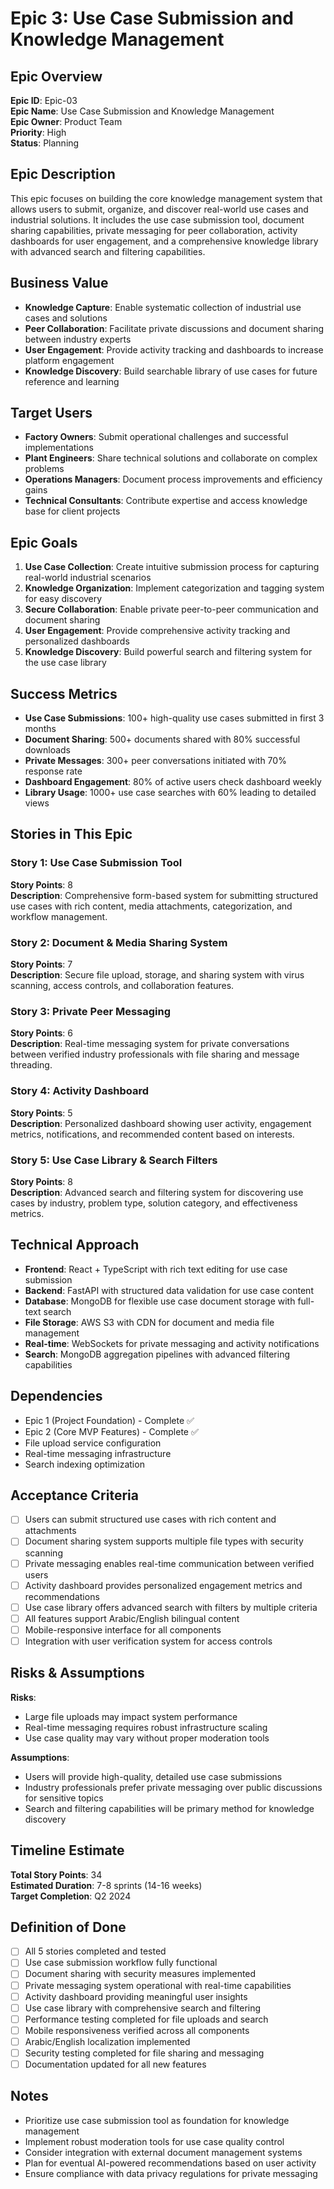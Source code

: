# Epic 3: Use Case Submission and Knowledge Management

## Epic Overview
**Epic ID**: Epic-03  
**Epic Name**: Use Case Submission and Knowledge Management  
**Epic Owner**: Product Team  
**Priority**: High  
**Status**: Planning  

## Epic Description
This epic focuses on building the core knowledge management system that allows users to submit, organize, and discover real-world use cases and industrial solutions. It includes the use case submission tool, document sharing capabilities, private messaging for peer collaboration, activity dashboards for user engagement, and a comprehensive knowledge library with advanced search and filtering capabilities.

## Business Value
- **Knowledge Capture**: Enable systematic collection of industrial use cases and solutions
- **Peer Collaboration**: Facilitate private discussions and document sharing between industry experts
- **User Engagement**: Provide activity tracking and dashboards to increase platform engagement
- **Knowledge Discovery**: Build searchable library of use cases for future reference and learning

## Target Users
- **Factory Owners**: Submit operational challenges and successful implementations
- **Plant Engineers**: Share technical solutions and collaborate on complex problems  
- **Operations Managers**: Document process improvements and efficiency gains
- **Technical Consultants**: Contribute expertise and access knowledge base for client projects

## Epic Goals
1. **Use Case Collection**: Create intuitive submission process for capturing real-world industrial scenarios
2. **Knowledge Organization**: Implement categorization and tagging system for easy discovery
3. **Secure Collaboration**: Enable private peer-to-peer communication and document sharing
4. **User Engagement**: Provide comprehensive activity tracking and personalized dashboards
5. **Knowledge Discovery**: Build powerful search and filtering system for the use case library

## Success Metrics
- **Use Case Submissions**: 100+ high-quality use cases submitted in first 3 months
- **Document Sharing**: 500+ documents shared with 80% successful downloads
- **Private Messages**: 300+ peer conversations initiated with 70% response rate
- **Dashboard Engagement**: 80% of active users check dashboard weekly
- **Library Usage**: 1000+ use case searches with 60% leading to detailed views

## Stories in This Epic

### Story 1: Use Case Submission Tool
**Story Points**: 8  
**Description**: Comprehensive form-based system for submitting structured use cases with rich content, media attachments, categorization, and workflow management.

### Story 2: Document & Media Sharing System  
**Story Points**: 7  
**Description**: Secure file upload, storage, and sharing system with virus scanning, access controls, and collaboration features.

### Story 3: Private Peer Messaging
**Story Points**: 6  
**Description**: Real-time messaging system for private conversations between verified industry professionals with file sharing and message threading.

### Story 4: Activity Dashboard
**Story Points**: 5  
**Description**: Personalized dashboard showing user activity, engagement metrics, notifications, and recommended content based on interests.

### Story 5: Use Case Library & Search Filters
**Story Points**: 8  
**Description**: Advanced search and filtering system for discovering use cases by industry, problem type, solution category, and effectiveness metrics.

## Technical Approach
- **Frontend**: React + TypeScript with rich text editing for use case submission
- **Backend**: FastAPI with structured data validation for use case content
- **Database**: MongoDB for flexible use case document storage with full-text search
- **File Storage**: AWS S3 with CDN for document and media file management
- **Real-time**: WebSockets for private messaging and activity notifications
- **Search**: MongoDB aggregation pipelines with advanced filtering capabilities

## Dependencies
- Epic 1 (Project Foundation) - Complete ✅
- Epic 2 (Core MVP Features) - Complete ✅  
- File upload service configuration
- Real-time messaging infrastructure
- Search indexing optimization

## Acceptance Criteria
- [ ] Users can submit structured use cases with rich content and attachments
- [ ] Document sharing system supports multiple file types with security scanning
- [ ] Private messaging enables real-time communication between verified users
- [ ] Activity dashboard provides personalized engagement metrics and recommendations
- [ ] Use case library offers advanced search with filters by multiple criteria
- [ ] All features support Arabic/English bilingual content
- [ ] Mobile-responsive interface for all components
- [ ] Integration with user verification system for access controls

## Risks & Assumptions
**Risks**:
- Large file uploads may impact system performance
- Real-time messaging requires robust infrastructure scaling
- Use case quality may vary without proper moderation tools

**Assumptions**:
- Users will provide high-quality, detailed use case submissions
- Industry professionals prefer private messaging over public discussions for sensitive topics
- Search and filtering capabilities will be primary method for knowledge discovery

## Timeline Estimate
**Total Story Points**: 34  
**Estimated Duration**: 7-8 sprints (14-16 weeks)  
**Target Completion**: Q2 2024

## Definition of Done
- [ ] All 5 stories completed and tested
- [ ] Use case submission workflow fully functional
- [ ] Document sharing with security measures implemented
- [ ] Private messaging system operational with real-time capabilities
- [ ] Activity dashboard providing meaningful user insights
- [ ] Use case library with comprehensive search and filtering
- [ ] Performance testing completed for file uploads and search
- [ ] Mobile responsiveness verified across all components
- [ ] Arabic/English localization implemented
- [ ] Security testing completed for file sharing and messaging
- [ ] Documentation updated for all new features

## Notes
- Prioritize use case submission tool as foundation for knowledge management
- Implement robust moderation tools for use case quality control
- Consider integration with external document management systems
- Plan for eventual AI-powered recommendations based on user activity
- Ensure compliance with data privacy regulations for private messaging